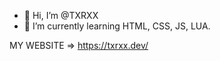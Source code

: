- 👋 Hi, I’m @TXRXX
- 🌱 I’m currently learning HTML, CSS, JS, LUA.

MY WEBSITE => https://txrxx.dev/


<!---
TXRXX/TXRXX is a ✨ special ✨ repository because its `README.md` (this file) appears on your GitHub profile.
You can click the Preview link to take a look at your changes.
--->
